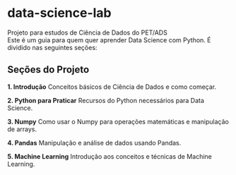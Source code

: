 # data-science-lab
Projeto para estudos de Ciência de Dados do PET/ADS <br>
Este é um guia para quem quer aprender Data Science com Python. É dividido nas seguintes seções:

## Seções do Projeto
**1. Introdução**
Conceitos básicos de Ciência de Dados e como começar.

**2. Python para Praticar**
Recursos do Python necessários para Data Science.

**3. Numpy**
Como usar o Numpy para operações matemáticas e manipulação de arrays.

**4. Pandas**
Manipulação e análise de dados usando Pandas.

**5. Machine Learning**
Introdução aos conceitos e técnicas de Machine Learning.
